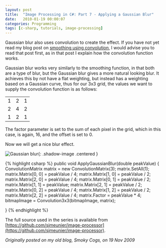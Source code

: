 ```yaml
---
layout: post
title:  "Image Processing in C#: Part 7 - Applying a Gaussian Blur"
date:   2010-01-19 00:00:07
categories: Programming
tags: [c-sharp, tutorials, image-processing]
---
```


Gaussian blur also uses convolution to create the effect. If you have not yet read my blog post on [smoothing using convolution](/programming/2010/01/19/image-processing-in-csharp-part-6-smoothing-using-convolution.html), I would advise you to read that post first, as in that post I explain how the convolution function works.

Gaussian blur works very similarly to the smoothing function, in that both are a type of blur, but the Gaussian blur gives a more natural looking blur. It achieves this by not have a flat weighting, but instead has a weighting based on a Gaussian curve, thus for our 3x3 grid, the values we want to supply the convolution function is as follows:
<!--more-->

<table border='0'>
	<tr><td>1</td><td>2</td><td>1</td></tr>
	<tr><td>2</td><td>4</td><td>2</td></tr>
	<tr><td>1</td><td>2</td><td>1</td></tr>
</table>

The factor parameter is set to the sum of each pixel in the grid, which in this case, is again, 16, and the offset is set to 0.

Now we will get a nice blur effect.

![Gaussian blur](/assets/images/blog/Garfield-Gaussian.jpg){: .shadow-image .centered }

{% highlight csharp %}
public void ApplyGaussianBlur(double peakValue)
{
    ConvolutionMatrix matrix = new ConvolutionMatrix(3);
    matrix.SetAll(1);
    matrix.Matrix[0, 0] = peakValue / 4;
    matrix.Matrix[1, 0] = peakValue / 2;
    matrix.Matrix[2, 0] = peakValue / 4;
    matrix.Matrix[0, 1] = peakValue / 2;
    matrix.Matrix[1, 1] = peakValue;
    matrix.Matrix[2, 1] = peakValue / 2;
    matrix.Matrix[0, 2] = peakValue / 4;
    matrix.Matrix[1, 2] = peakValue / 2;
    matrix.Matrix[2, 2] = peakValue / 4;
    matrix.Factor = peakValue * 4;
    bitmapImage = Convolution3x3(bitmapImage, matrix);

}
{% endhighlight %}

The full source used in the series is available from [https://github.com/sjmeunier/image-processor](https://github.com/sjmeunier/image-processor).

_Originally posted on my old blog, Smoky Cogs, on 19 Nov 2009_